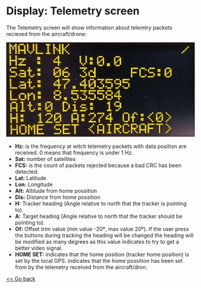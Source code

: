 # Display: Telemetry screen

The Telemetry screen will show information about telemtry packets recieved from the aircraft/drone:

![Image 2](assets/images/display-telemetry.jpg)

- **Hz:** is the frequency at witch telemetry packets with data position are received. 0 means that frequency is under 1 Hz.
- **Sat:** number of satellites
- **FCS:** is the count of packets rejected because a bad CRC has been detected.
- **Lat:** Latitude
- **Lon:** Longitude
- **Alt:** Altitude from home possition
- **Dis:** Distance from home possition
- **H:** Tracker heading (Angle relative to north that the tracker is pointing to).
- **A:** Target heading (Angle relative to north that the tracker should be pointing to).
- **Of:** Offset trim value (min value -20º, max value 20º). If the user press the buttons during tracking the heading will be changed the heading will be modified as many degrees as this value indicates to try to get a better video signal.
- **HOME SET:** <GPS> indicates that the home position (tracker home position) is set by the local GPS. <AIRCRAFT> indicates that the home possition has been set from by the telemetry received from the aircraft/dron.

[<< Go back](README.md)
